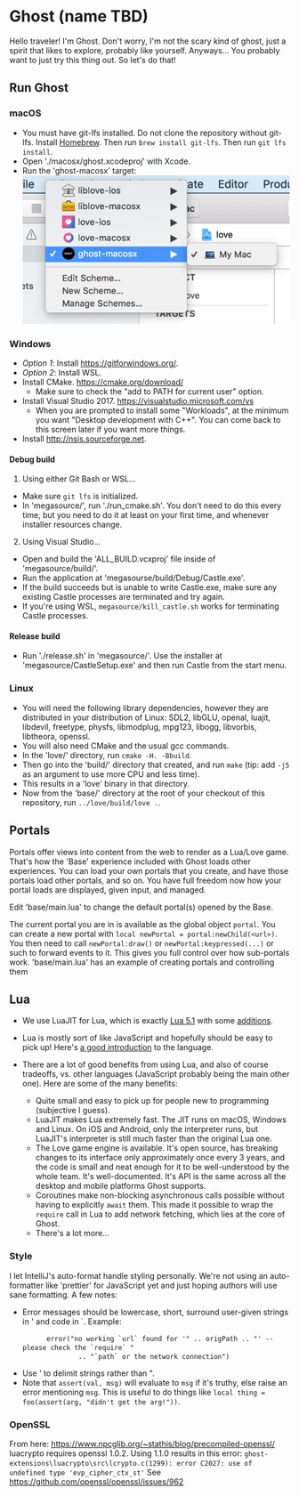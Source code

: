 # Ghost (name TBD)

Hello traveler! I'm Ghost. Don't worry, I'm not the scary kind of ghost, just a spirit that likes to
explore, probably like yourself. Anyways... You probably want to just try this thing out. So let's
do that!

## Run Ghost

### macOS

- You must have git-lfs installed. Do not clone the repository without git-lfs. Install [Homebrew](https://brew.sh/). Then run `brew install git-lfs`. Then run `git lfs install`.
- Open './macosx/ghost.xcodeproj' with Xcode.
- Run the 'ghost-macosx' target:
  ![Run Ghost on macOS](run-mac.png)

### Windows

- *Option 1*: Install https://gitforwindows.org/.
- *Option 2*: Install WSL.
- Install CMake. https://cmake.org/download/
  - Make sure to check the "add to PATH for current user" option.
- Install Visual Studio 2017. https://visualstudio.microsoft.com/vs
  - When you are prompted to install some "Workloads", at the minimum you want "Desktop development with C++". You can come back to this screen later if you want more things.
- Install http://nsis.sourceforge.net.

#### Debug build

1. Using either Git Bash or WSL...

- Make sure `git lfs` is initialized.
- In 'megasource/', run './run_cmake.sh'. You don't need to do this every time, but you need to do it at least on your first time, and whenever installer resources change.

2. Using Visual Studio...

- Open and build the 'ALL_BUILD.vcxproj' file inside of 'megasource/build/'.
- Run the application at 'megasourse/build/Debug/Castle.exe'.
- If the build succeeds but is unable to write Castle.exe, make sure any existing Castle processes are terminated and try again.
- If you're using WSL, `megasource/kill_castle.sh` works for terminating Castle processes.

#### Release build

- Run './release.sh' in 'megasource/'. Use the installer at 'megasource/CastleSetup.exe' and then run Castle from the start menu.

### Linux

- You will need the following library dependencies, however they are distributed
  in your distribution of Linux: SDL2, libGLU, openal, luajit, libdevil,
  freetype, physfs, libmodplug, mpg123, libogg, libvorbis, libtheora, openssl.
- You will also need CMake and the usual gcc commands.
- In the 'love/' directory, run `cmake -H. -Bbuild`.
- Then go into the 'build/' directory that created, and run `make` (tip: add
  `-j5` as an argument to use more CPU and less time).
- This results in a 'love' binary in that directory.
- Now from the 'base/' directory at the root of your checkout of this
  repository, run `../love/build/love .`.

## Portals

Portals offer views into content from the web to render as a Lua/Love game. That's how the 'Base'
experience included with Ghost loads other experiences. You can load your own portals that you
create, and have those portals load other portals, and so on. You have full freedom now how
your portal loads are displayed, given input, and managed.

Edit 'base/main.lua' to change the default portal(s) opened by the Base.

The current portal you are in is available as the global object `portal`. You can create a new
portal with `local newPortal = portal:newChild(<url>)`. You then need to call `newPortal:draw()` or
`newPortal:keypressed(...)` or such to forward events to it. This gives you full control over how
sub-portals work. 'base/main.lua' has an example of creating portals and controlling them

## Lua

- We use LuaJIT for Lua, which is exactly [Lua 5.1](https://www.lua.org/manual/5.1/) with some
  [additions](http://luajit.org/extensions.html).
- Lua is mostly sort of like JavaScript and hopefully should be easy to pick up! Here's [a good introduction](http://lua-users.org/wiki/TutorialDirectory) to the language.
- There are a lot of good benefits from using Lua, and also of course tradeoffs, vs. other languages
  (JavaScript probably being the main other one). Here are some of the many benefits:

  - Quite small and easy to pick up for people new to programming (subjective I guess).
  - LuaJIT makes Lua extremely fast. The JIT runs on macOS, Windows and Linux. On iOS and Android,
    only the interpreter runs, but LuaJIT's interpreter is still much faster than the original Lua
    one.
  - The Love game engine is available. It's open source, has breaking changes to its interface only
    approximately once every 3 years, and the code is small and neat enough for it to be
    well-understood by the whole team. It's well-documented. It's API is the same across all
    the desktop and mobile platforms Ghost supports.
  - Coroutines make non-blocking asynchronous calls possible without having to explicitly `await`
    them. This made it possible to wrap the `require` call in Lua to add network fetching, which lies
    at the core of Ghost.
  - There's a lot more...

### Style

I let IntelliJ's auto-format handle styling personally. We're not using an auto-formatter like
'prettier' for JavaScript yet and just hoping authors will use sane formatting. A few notes:

- Error messages should be lowercase, short, surround user-given strings in ' and code in `.
  Example:
  ```
        error("no working `url` found for '" .. origPath .. "' -- please check the `require` "
                .. "`path` or the network connection")
  ```
- Use ' to delimit strings rather than ".
- Note that `assert(val, msg)` will evaluate to `msg` if it's truthy, else raise an error mentioning
  `msg`. This is useful to do things like `local thing = foo(assert(arg, "didn't get the arg!"))`.

### OpenSSL

From here: https://www.npcglib.org/~stathis/blog/precompiled-openssl/
luacrypto requires openssl 1.0.2. Using 1.1.0 results in this error:
`ghost-extensions\luacrypto\src\lcrypto.c(1299): error C2027: use of undefined type 'evp_cipher_ctx_st'`
See https://github.com/openssl/openssl/issues/962
